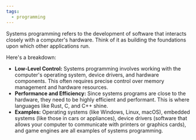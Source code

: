 ```yaml
---
tags:
  - programming
---
```

Systems programming refers to the development of software that interacts closely with a computer's hardware. Think of it as building the foundations upon which other applications run.

Here's a breakdown:
- **Low-Level Control:** Systems programming involves working with the computer's operating system, device drivers, and hardware components. This often requires precise control over memory management and hardware resources.
- **Performance and Efficiency:** Since systems programs are close to the hardware, they need to be highly efficient and performant. This is where languages like Rust, C, and C++ shine.
- **Examples:** Operating systems (like Windows, Linux, macOS), embedded systems (like those in cars or appliances), device drivers (software that allows your computer to communicate with printers or graphics cards), and game engines are all examples of systems programming.